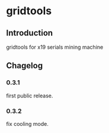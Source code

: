 # gridtools

## Introduction

gridtools for x19 serials mining machine

## Chagelog

### 0.3.1
first public release.

### 0.3.2
fix cooling mode.
